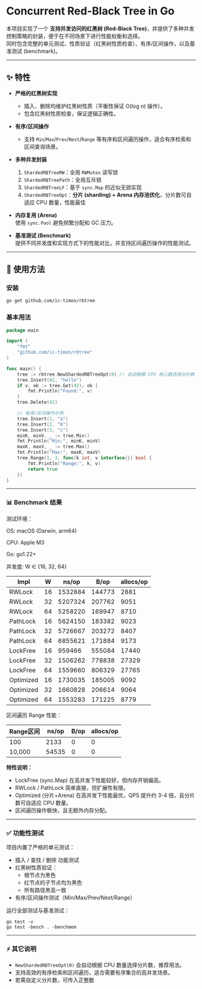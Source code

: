 # Concurrent Red-Black Tree in Go

本项目实现了一个 **支持并发访问的红黑树 (Red-Black Tree)**，并提供了多种并发控制策略的封装，便于在不同场景下进行性能权衡和选择。  
同时包含完整的单元测试、性质验证（红黑树性质检查）、有序/区间操作，以及基准测试 (benchmark)。

---

## ✨ 特性

- **严格的红黑树实现**  
  - 插入、删除均维护红黑树性质（平衡性保证 O(log n) 操作）。  
  - 包含红黑树性质检查，保证逻辑正确性。

- **有序/区间操作**  
  - 支持 `Min`/`Max`/`Prev`/`Next`/`Range` 等有序和区间遍历操作，适合有序检索和区间查询场景。

- **多种并发封装**  
  1. `ShardedRBTreeRW`：全局 `RWMutex` 读写锁  
  2. `ShardedRBTreePath`：全局互斥锁  
  3. `ShardedRBTreeLF`：基于 `sync.Map` 的近似无锁实现  
  4. `ShardedRBTreeOpt`：**分片 (sharding) + Arena 内存池优化**，分片数可自适应 CPU 数量，性能最佳

- **内存复用 (Arena)**  
  使用 `sync.Pool` 避免频繁分配和 GC 压力。

- **基准测试 (Benchmark)**  
  提供不同并发度和实现方式下的性能对比，并支持区间遍历操作的性能测试。

---

## 🚀 使用方法

### 安装

```bash
go get github.com/ic-timon/rbtree
```

### 基本用法
```go
package main

import (
    "fmt"
    "github.com/ic-timon/rbtree"
)

func main() {
    tree := rbtree.NewShardedRBTreeOpt(0) // 自动根据 CPU 核心数选择分片数
    tree.Insert(42, "hello")
    if v, ok := tree.Get(42); ok {
        fmt.Println("Found:", v)
    }
    tree.Delete(42)

    // 有序/区间操作示例
    tree.Insert(1, "a")
    tree.Insert(2, "b")
    tree.Insert(3, "c")
    minK, minV, _ := tree.Min()
    fmt.Println("Min:", minK, minV)
    maxK, maxV, _ := tree.Max()
    fmt.Println("Max:", maxK, maxV)
    tree.Range(1, 3, func(k int, v interface{}) bool {
        fmt.Println("Range:", k, v)
        return true
    })
}
```

---

### 📊 Benchmark 结果

测试环境：

OS: macOS (Darwin, arm64)

CPU: Apple M3

Go: go1.22+

并发度: W ∈ {16, 32, 64}

| Impl      | W  | ns/op   | B/op   | allocs/op |
| --------- | -- | ------- | ------ | --------- |
| RWLock    | 16 | 1532884 | 144773 | 2881      |
| RWLock    | 32 | 5207324 | 207762 | 9051      |
| RWLock    | 64 | 5258220 | 169947 | 8710      |
| PathLock  | 16 | 5624150 | 183382 | 9023      |
| PathLock  | 32 | 5726667 | 203272 | 8407      |
| PathLock  | 64 | 6855621 | 171884 | 9173      |
| LockFree  | 16 | 959466  | 555084 | 17440     |
| LockFree  | 32 | 1506262 | 778838 | 27329     |
| LockFree  | 64 | 1559660 | 806329 | 27765     |
| Optimized | 16 | 1730035 | 185005 | 9092      |
| Optimized | 32 | 1660828 | 206614 | 9064      |
| Optimized | 64 | 1553283 | 171225 | 8779      |




区间遍历 Range 性能：

| Range区间 | ns/op  | B/op | allocs/op |
|-----------|--------|------|-----------|
| 100       | 2133   | 0    | 0         |
| 10,000    | 54535  | 0    | 0         |

**特性说明：**

- LockFree (sync.Map) 在高并发下性能较好，但内存开销偏高。
- RWLock / PathLock 简单直接，但扩展性有限。
- Optimized (分片+Arena) 在高并发下性能最优，QPS 提升约 3-4 倍，且分片数可自适应 CPU 数量。
- 区间遍历操作极快，且无额外内存分配。

---

### ✅ 功能性测试

项目内置了严格的单元测试：

- 插入 / 查找 / 删除 功能测试
- 红黑树性质验证：
  - 根节点为黑色
  - 红节点的子节点均为黑色
  - 所有路径黑高一致
- 有序/区间操作测试（Min/Max/Prev/Next/Range）

运行全部测试与基准测试：
```
go test -v
go test -bench . -benchmem
```

---

### ⚡ 其它说明

- `NewShardedRBTreeOpt(0)` 会自动根据 CPU 数量选择分片数，推荐用法。
- 支持高效的有序检索和区间遍历，适合需要有序集合的高并发场景。
- 若需自定义分片数，可传入正整数